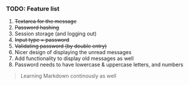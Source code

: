 ### TODO: Feature list

1. ~~Textarea for the message~~
2. ~~Password hashing~~
3. Session storage (and logging out)
4. ~~Input type = password~~
5. ~~Validating password (by double entry)~~
6. Nicer design of displaying the unread messages
7. Add functionality to display old messages as well
8. Password needs to have lowercase & uppercase letters, 
   and numbers

> Learning Markdown continously as well